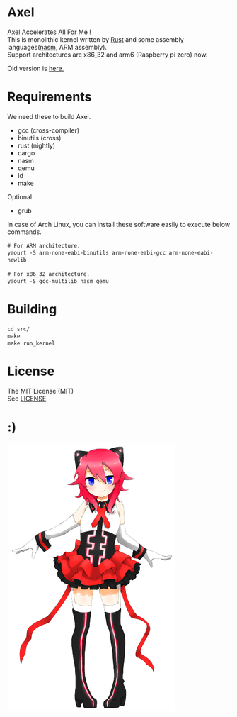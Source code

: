 # Axel
Axel Accelerates All For Me !  
This is monolithic kernel written by [Rust](https://www.rust-lang.org/) and some assembly languages([nasm](http://www.nasm.us/), ARM assembly).  
Support architectures are x86_32 and arm6 (Raspberry pi zero) now.

Old version is [here.](./legacy/README.md)


# Requirements
We need these to build Axel.
- gcc (cross-compiler)
- binutils (cross)
- rust (nightly)
- cargo
- nasm
- qemu
- ld
- make

Optional
- grub

In case of Arch Linux, you can install these software easily to execute below commands.
```shell
# For ARM architecture.
yaourt -S arm-none-eabi-binutils arm-none-eabi-gcc arm-none-eabi-newlib 

# For x86_32 architecture.
yaourt -S gcc-multilib nasm qemu
```


# Building
```shell
cd src/
make
make run_kernel
```


# License
The MIT License (MIT)  
See [LICENSE](./LICENSE.txt)


# :)
![LGTM](./axel_tan.png)
